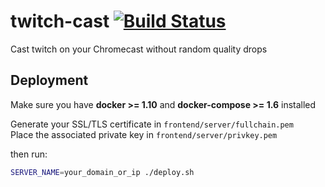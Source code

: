# twitch-cast [![Build Status](https://travis-ci.org/best-coloc-ever/twitch-cast.svg?branch=master)](https://travis-ci.org/best-coloc-ever/twitch-cast)
Cast twitch on your Chromecast without random quality drops

## Deployment
Make sure you have **docker >= 1.10** and **docker-compose >= 1.6** installed 

Generate your SSL/TLS certificate in `frontend/server/fullchain.pem`  
Place the associated private key in `frontend/server/privkey.pem`

then run:
```sh
SERVER_NAME=your_domain_or_ip ./deploy.sh
```
